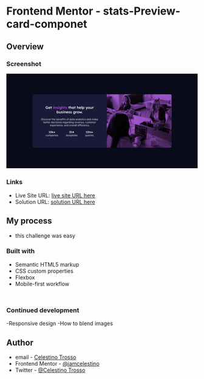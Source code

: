 # Frontend Mentor - stats-Preview-card-componet


## Overview

### Screenshot
![](images/Screenshot%202023-08-23%20at%2021-47-00%20Frontend%20Mentor%20Stats%20preview%20card%20component.png)



### Links
- Live Site URL: [live site URL here](https://iamcelestino.github.io/stats-preview-card-component-main/)
- Solution URL: [solution URL here](https://github.com/iamcelestino/stats-preview-card-component-main.git)


## My process

- this challenge was easy

### Built with

- Semantic HTML5 markup
- CSS custom properties
- Flexbox
- Mobile-first workflow
```
```
```
```
### Continued development
-Responsive design
-How to blend images

## Author
- email - [Celestino Trosso](trcelestino488@gmail.com)
- Frontend Mentor - [@iamcelestino](https://www.frontendmentor.io/profile/iamcelestino)
- Twitter - [@Celestino Trosso](https://twitter.com/CTrosso)

